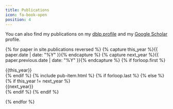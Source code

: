 ```yaml
---
title: Publications
icon: fa-book-open
position: 4
---
```


<p>You can also find my publications on my <a href="https://dblp.uni-trier.de/pers/hd/s/Steuwer:Michel"><i class="ai ai-dblp color1" aria-hidden="true"></i> dblp profile</a> and my <a href="https://scholar.google.com/citations?user=XdXJRZEAAAAJ"><i class="ai ai-google-scholar color1" aria-hidden="true"></i> Google Scholar</a> profile.</p>

{% for paper in site.publications reversed %}
{% capture this_year %}{{ paper.date | date: "%Y" }}{% endcapture %}
{% capture next_year %}{{ paper.previous.date | date: "%Y" }}{% endcapture %}
{% if forloop.first %}
<div><span class="year">{{this_year}}</span></div>
{% endif %}
{% include pub-item.html %}
{% if forloop.last %}
{% else %}
    {% if this_year != next_year %}
<div><span class="year">{{next_year}}</span></div>
    {% endif %}
{% endif %}

{% endfor %}
